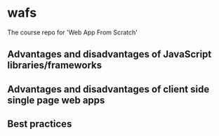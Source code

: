 # wafs
The course repo for 'Web App From Scratch'

## Advantages and disadvantages of JavaScript libraries/frameworks

## Advantages and disadvantages of client side single page web apps

## Best practices
